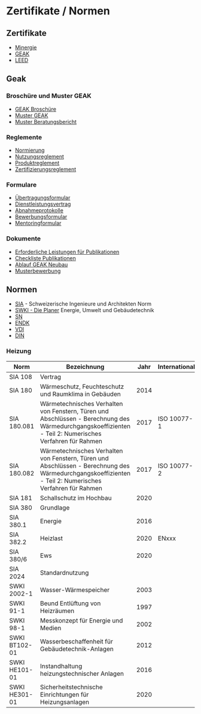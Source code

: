 # Zertifikate / Normen

## Zertifikate

- [Minergie](https://minergie.ch)
- [GEAK](https://geak.ch)
- [LEED](https://www.usgbc.org/)

## Geak

### Broschüre und Muster GEAK

- [GEAK Broschüre](https://www.geak.ch/media/basisbroschuere_2021_a4_leporello_de_web.pdf)
- [Muster GEAK](https://www.geak.ch/media/dmusg_mustergeak_230101_geak.pdf)
- [Muster Beratungsbericht](https://www.geak.ch/media/dmusb_musterberatungsbericht_230101_geak.pdf)

### Reglemente

- [Normierung](https://www.geak.ch/media/rnorm_normierung_230101_geak_1.pdf)
- [Nutzungsreglement](https://www.geak.ch/media/rnut_nutzungsreglement_230101_geak_1.pdf)
- [Produktreglement](https://www.geak.ch/media/rpro_produktreglement_230101_geak_1.pdf)
- [Zertifizierungsreglement](https://www.geak.ch/media/rzer_zertifizierungsreglement_230101_geak_1.pdf)

### Formulare

-  [Übertragungsformular](https://www.geak.ch/media/fueb_uebertragungsformular_230101_geak.pdf)
- [Dienstleistungsvertrag](https://www.geak.ch/media/fdie_dienstleistungsvertrag_230101_geak.pdf)
- [Abnahmeprotokolle](https://www.geak.ch/media/fabn_abnahmeprotokolle_230101_geak.pdf)
- [Bewerbungsformular](https://www.geak.ch/media/fbew_bewerbungsfomular_230101_geak.pdf)
- [Mentoringformular](https://www.geak.ch/media/fmen_nachweisfomularmentoring_230101_geak.pdf)

### Dokumente

- [Erforderliche Leistungen für Publikationen](https://www.geak.ch/media/dleist_erforderlicheleistungengeak_230101_geak.pdf)
- [Checkliste Publikationen](https://www.geak.ch/media/dche_publikationscheckliste_230101_geak.pdf)
- [Ablauf GEAK Neubau](https://www.geak.ch/media/dabl_ablaufneubau_230101_geak.pdf)
- [Musterbewerbung](https://www.geak.ch/media/dbsp_musterbewerbung_230101_geak.pdf)

## Normen

- [SIA](https://sia.ch) - Schweizerische Ingenieure und Architekten Norm
- [SWKI - Die Planer](https:/die-planer.ch) Energie, Umwelt und Gebäudetechnik
- [SN]()
- [ENDK]()
- [VDI]()
- [DIN]()

### Heizung

| Norm          | Bezeichnung                                                                                                                                             | Jahr | International |
| ------------- | ------------------------------------------------------------------------------------------------------------------------------------------------------- | ---- | ------------- |
| SIA 108       | Vertrag                                                                                                                                                 |      |               |
| SIA 180       | Wärmeschutz, Feuchteschutz und Raumklima in Gebäuden                                                                                                    | 2014 |               |
| SIA 180.081   | Wärmetechnisches Verhalten von Fenstern, Türen und Abschlüssen - Berechnung des Wärmedurchgangskoeffizienten - Teil 2: Numerisches Verfahren für Rahmen | 2017 | ISO 10077-1   |
| SIA 180.082   | Wärmetechnisches Verhalten von Fenstern, Türen und Abschlüssen - Berechnung des Wärmedurchgangskoeffizienten - Teil 2: Numerisches Verfahren für Rahmen | 2017 | ISO 10077-2   |
| SIA 181       | Schallschutz im Hochbau                                                                                                                                 | 2020 |               |
| SIA 380       | Grundlage                                                                                                                                               |      |               |
| SIA 380.1     | Energie                                                                                                                                                 | 2016 |               |
| SIA 382.2     | Heizlast                                                                                                                                                | 2020 | ENxxx         |
| SIA 380/6     | Ews                                                                                                                                                     | 2020 |               |
| SIA 2024      | Standardnutzung                                                                                                                                         |      |               |
| SWKI 2002-1   | Wasser-Wärmespeicher                                                                                                                                    | 2003 |               |
| SWKI 91-1     | Beund Entlüftung von Heizräumen                                                                                                                         | 1997 |               |
| SWKI 98-1     | Messkonzept für Energie und Medien                                                                                                                      | 2002 |               |
| SWKI BT102-01 | Wasserbeschaffenheit für Gebäudetechnik-Anlagen                                                                                                         | 2012 |               |
| SWKI HE101-01 | Instandhaltung heizungstechnischer Anlagen                                                                                                              | 2016 |               |
| SWKI HE301-01 | Sicherheitstechnische Einrichtungen für Heizungsanlagen                                                                                                 | 2020 |               |
